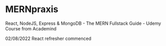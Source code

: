 # MERNpraxis
React, NodeJS, Express &amp; MongoDB - The MERN Fullstack Guide - Udemy Course from Academind

02/08/2022
React refresher commenced
